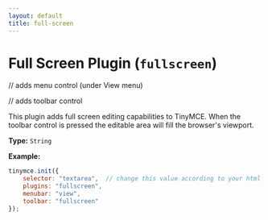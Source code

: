 ```yaml
---
layout: default
title: full-screen
---
```


# Full Screen Plugin (`fullscreen`)

// adds menu control (under View menu)

// adds toolbar control

This plugin adds full screen editing capabilities to TinyMCE. When the toolbar control is pressed the editable area will fill the browser's viewport.

**Type:** `String`

**Example:**

```js
tinymce.init({
    selector: "textarea",  // change this value according to your html
    plugins: "fullscreen",
    menubar: "view",
    toolbar: "fullscreen"
});
```
